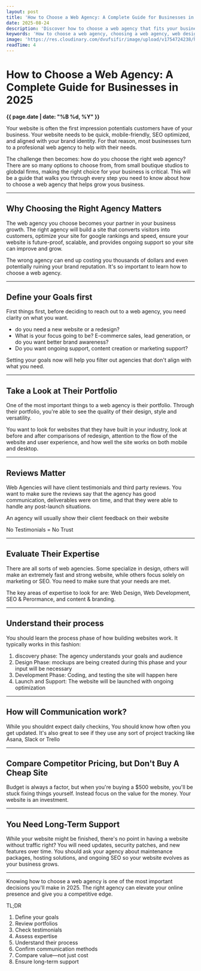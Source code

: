 ```yaml
---
layout: post
title: 'How to Choose a Web Agency: A Complete Guide for Businesses in 2025'
date: 2025-08-24
description: 'Discover how to choose a web agency that fits your business needs in 2025. Learn what to look for, red flags to avoid, and why the right agency can transform your website into a growth engine.'
keywords: 'How to choose a web agency, choosing a web agency, web design agency, web development company, SEO agency, digital marketing, hire a web agency'
image: 'https://res.cloudinary.com/dvufsifir/image/upload/v1754724238/how-to-choose-the-right-web-agency_wvjgry.webp'
readTime: 4
---
```


# How to Choose a Web Agency: A Complete Guide for Businesses in 2025

**{{ page.date | date: "%B %d, %Y" }}**


Your website is often the first impression potentials customers have of your business. Your website needs to be quick, mobile-friendly, SEO optimized, and aligned with your brand identity. For that reason, most businesses turn to a profesional web agency to help with their needs.

The challenge then becomes: how do you choose the right web agency? There are so many options to choose from, from small boutique studios to globdal firms, making the right choice for your business is critical. This will be a guide that walks you through every step you need to know about how to choose a web agency that helps grow yous business. 

---

## Why Choosing the Right Agency Matters

The web agency you choose becomes your partner in your business growth. The right agency will build a site that converts visitors into customers, optimize your site for google rankings and speed, ensure your website is future-proof, scalable, and provides ongoing support so your site can improve and grow. 

The wrong agency can end up costing you thousands of dollars and even potentially ruining your brand reputation. It's so important to learn how to choose a web agency. 

--- 

## Define your Goals first 
First things first, before deciding to reach out to a web agency, you need clarity on what you want. 

- do you need a new website or a redesign?
- What is your focus going to be? E-commerce sales, lead generation, or do you want better brand awareness?
- Do you want ongoing support, content creation or marketing support?

Setting your goals now will help you filter out agencies that don't align with what you need. 

---

## Take a Look at Their Portfolio

One of the most important things to a web agency is their portfolio. Through their portfolio, you're able to see the quality of their design, style and versatility. 

You want to look for websites that they have built in your industry, look at before and after comparisons of redesign, attention to the flow of the website and user experience, and how well the site works on both mobile and desktop. 

---

## Reviews Matter

Web Agencies will have client testimonials and third party reviews. You want to make sure the reviews say that the agency has good communication, deliverables were on time, and that they were able to handle any post-launch situations. 

An agency will usually show their client feedback on their website

No Testimonials = No Trust

---

## Evaluate Their Expertise
There are all sorts of web agencies. Some specialize in design, others will make an extremely fast and strong website, while others focus solely on marketing or SEO. You need to make sure that your needs are met. 

The key areas of expertise to look for are: Web Design, Web Development, SEO & Perormance, and content & branding. 

---

## Understand their process

You should learn the process phase of how building websites work. It typically works in this fashion:

1. discovery phase: The agency understands your goals and audience
2. Design Phase: mockups are being created during this phase and your input will be necessary 
3. Development Phase: Coding, and testing the site will happen here
4. Launch and Support: The website will be launched with ongoing optimization

---

## How will Communication work?
While you shouldnt expect daily checkins, You should know how often you get updated. It's also great to see if they use any sort of project tracking like Asana, Slack or Trello

---


## Compare Competitor Pricing, but Don't Buy A Cheap Site

Budget is always a factor, but when you're buying a $500 website, you'll be stuck fixing things yourself. Instead focus on the value for the money. Your website is an investment.

---

## You Need Long-Term Support
While your website might be finished, there's no point in having a website without traffic right? You will need updates, security patches, and new features over time. You should ask your agency about maintenance packages, hosting solutions, and ongoing SEO so your website evolves as your business grows.

---

Knowing how to choose a web agency is one of the most important decisions you'll make in 2025. The right agency can elevate your online presence and give you a competitive edge.

TL;DR
1. Define your goals
2. Review portfolios
3. Check testimonials
4. Assess expertise
5. Understand their process
6. Confirm communication methods
7. Compare value—not just cost
8. Ensure long-term support
